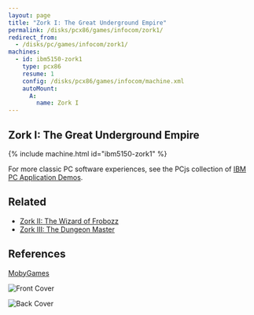 ```yaml
---
layout: page
title: "Zork I: The Great Underground Empire"
permalink: /disks/pcx86/games/infocom/zork1/
redirect_from:
  - /disks/pc/games/infocom/zork1/
machines:
  - id: ibm5150-zork1
    type: pcx86
    resume: 1
    config: /disks/pcx86/games/infocom/machine.xml
    autoMount:
      A:
        name: Zork I
---
```


Zork I: The Great Underground Empire
------------------------------------

{% include machine.html id="ibm5150-zork1" %}

For more classic PC software experiences, see the PCjs collection of [IBM PC Application Demos](/apps/pcx86/).

Related
-------

* [Zork II: The Wizard of Frobozz](../zork2/)
* [Zork III: The Dungeon Master](../zork3/)

References
----------

[MobyGames](http://www.mobygames.com/game/zork-the-great-underground-empire)

![Front Cover](http://www.mobygames.com/images/covers/l/2934-zork-the-great-underground-empire-dos-front-cover.jpg)

![Back Cover](http://www.mobygames.com/images/covers/l/1742-zork-the-great-underground-empire-dos-back-cover.jpg)
